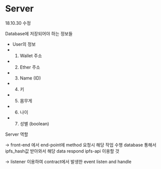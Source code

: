 <h1>Server</h1>
18.10.30 수정

Database에 저장되어야 하는 정보들
*  User의 정보
*  1) Wallet 주소
*  2) Ether 주소
*  3) Name (ID)
*  4) 키
*  5) 몸무게
*  6) 나이
*  7) 성별 (boolean)

Server 역할

-> front-end 에서 end-point에 method 요청시 해당 작업 수행
   database 통해서 ipfs_hash값 받아와서 해당 data respond
   ipfs-api 이용할 것
   
-> listener 이용하여 contract에서 발생한 event listen and handle
